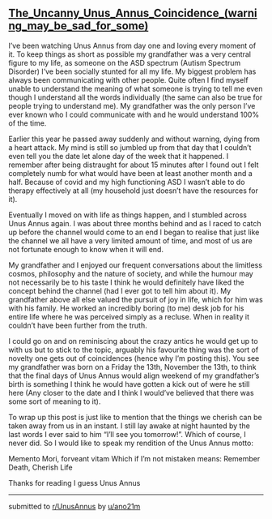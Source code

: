 ## [The_Uncanny_Unus_Annus_Coincidence_(warning_may_be_sad_for_some)](https://www.reddit.com/r/UnusAnnus/comments/jrjzfu/the_uncanny_unus_annus_coincidence_warning_may_be/)
I’ve been watching Unus Annus from day one and loving every moment of it. To keep things as short as possible my grandfather was a very central figure to my life, as someone on the ASD spectrum (Autism Spectrum Disorder) I’ve been socially stunted for all my life. My biggest problem has always been communicating with other people. Quite often I find myself unable to understand the meaning of what someone is trying to tell me even though I understand all the words individually (the same can also be true for people trying to understand me). My grandfather was the only person I’ve ever known who I could communicate with and he would understand 100% of the time.

Earlier this year he passed away suddenly and without warning, dying from a heart attack. My mind is still so jumbled up from that day that I couldn’t even tell you the date let alone day of the week that it happened. I remember after being distraught for about 15 minutes after I found out I felt completely numb for what would have been at least another month and a half. Because of covid and my high functioning ASD I wasn’t able to do therapy effectively at all (my household just doesn’t have the resources for it).

Eventually I moved on with life as things happen, and I stumbled across Unus Annus again. I was about three months behind and as I raced to catch up before the channel would come to an end I began to realise that just like the channel we all have a very limited amount of time, and most of us are not fortunate enough to know when it will end. 

My grandfather and I enjoyed our frequent conversations about the limitless cosmos, philosophy and the nature of society, and while the humour may not necessarily be to his taste I think he would definitely have liked the concept behind the channel (had I ever got to tell him about it). My grandfather above all else valued the pursuit of joy in life, which for him was with his family. He worked an incredibly boring (to me) desk job for his entire life where he was perceived simply as a recluse. When in reality it couldn’t have been further from the truth.

I could go on and on reminiscing about the crazy antics he would get up to with us but to stick to the topic, arguably his favourite thing was the sort of novelty one gets out of coincidences (hence why I’m posting this). You see my grandfather was born on a Friday the 13th, November the 13th, to think that the final days of Unus Annus would align weekend of my grandfather’s birth is something I think he would have gotten a kick out of were he still here (Any  closer to the date and I think I would’ve believed that there was some sort of meaning to it).

To wrap up this post is just like to mention that the things we cherish can be taken away from us in an instant. I still lay awake at night haunted by the last words I ever said to him “I’ll see you tomorrow!”. Which of course, I never did. 
So I would like to speak my rendition of the 
Unus Annus motto:

Memento Mori, forveant vitam
Which if I’m not mistaken means: 
Remember Death, Cherish Life

Thanks for reading I guess
Unus Annus

---

submitted to [r/UnusAnnus](https://www.reddit.com/r/UnusAnnus) by [u/ano21m](https://www.reddit.com/user/ano21m)
